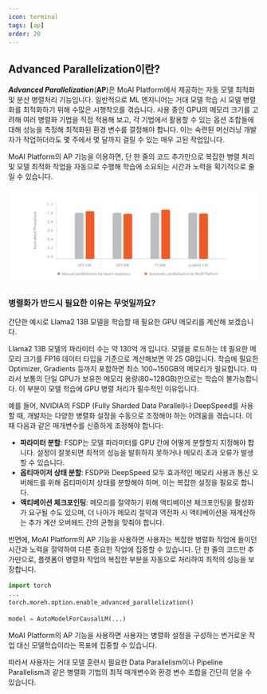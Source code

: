 ```yaml
---
icon: terminal
tags: [ap]
order: 20
---
```


## Advanced Parallelization이란?

***Advanced Parallelization***(**AP**)은 MoAI Platform에서 제공하는 자동 모델 최적화 및 분산 병렬처리 기능입니다. 일반적으로 ML 엔지니어는 거대 모델 학습 시 모델 병렬화를 최적화하기 위해 수많은 시행착오를 겪습니다. 사용 중인 GPU의 메모리 크기를 고려해 여러 병렬화 기법을 직접 적용해 보고, 각 기법에서 활용할 수 있는 옵션 조합들에 대해 성능을 측정해 최적화된 환경 변수를 결정해야 합니다. 이는 숙련된 머신러닝 개발자가 작업하더라도 몇 주에서 몇 달까지 걸릴 수 있는 매우 고된 작업입니다.

MoAI Platform의 AP 기능을 이용하면, 단 한 줄의 코드 추가만으로 복잡한 병렬 처리 및 모델 최적화 작업을 자동으로 수행해 학습에 소요되는 시간과 노력을 획기적으로 줄일 수 있습니다.


![Model training throughput: experienced developer optimizations over one month vs. using the AP feature on the MoAI Platform](/overview/img_ov/ap_1.png)

### 병렬화가 반드시 필요한 이유는 무엇일까요?

간단한 예시로 Llama2 13B 모델을 학습할 때 필요한 GPU 메모리를 계산해 보겠습니다.

Llama2 13B 모델의 파라미터 수는 약 130억 개 입니다. 모델을 로드하는 데 필요한 메모리 크기를 FP16 데이터 타입을 기준으로 계산해보면 약 25 GB입니다. 학습에 필요한 Optimizer, Gradients 등까지 포함하면 최소 100~150GB의 메모리가 필요합니다. 따라서 보통의 단일 GPU가 보유한 메모리 용량(80~128GB)만으로는 학습이 불가능합니다. 이 부분이 모델 학습에 GPU 병렬 처리가 필수적인 이유입니다. 

예를 들어, NVIDIA의 FSDP (Fully Sharded Data Parallel)나 DeepSpeed를 사용할 때, 개발자는 다양한 병렬화 설정을 수동으로 조정해야 하는 어려움을 겪습니다. 이 때 다음과 같은 매개변수를 신중하게 조정해야 합니다:

- **파라미터 분할**: FSDP는 모델 파라미터를 GPU 간에 어떻게 분할할지 지정해야 합니다. 설정이 잘못되면 최적의 성능을 발휘하지 못하거나 메모리 초과 오류가 발생할 수 있습니다.
- **옵티마이저 상태 분할**: FSDP와 DeepSpeed 모두 효과적인 메모리 사용과 통신 오버헤드를 위해 옵티마이저 상태를 분할해야 하며, 이는 복잡한 설정을 필요로 합니다.
- **액티베이션 체크포인팅**: 메모리를 절약하기 위해 액티베이션 체크포인팅을 활성화가 요구될 수도 있으며, 더 나아가 메모리 절약과 역전파 시 액티베이션을 재계산하는 추가 계산 오버헤드 간의 균형을 맞춰야 합니다.

반면에, MoAI Platform의 AP 기능을 사용하면 사용자는 복잡한 병렬화 작업에 들이던 시간과 노력을 절약하여 다른 중요한 작업에 집중할 수 있습니다. 단 한 줄의 코드만 추가만으로, 플랫폼이 병렬화 작업의 복잡한 부분을 자동으로 처리하여 최적의 성능을 보장합니다.

```python
import torch
...
torch.moreh.option.enable_advanced_parallelization()

model = AutoModelForCausalLM(...) 
```

MoAI Platform의 AP 기능을 사용하면 사용자는 병렬화 설정을 구성하는 번거로운 작업 대신 모델학습이라는 목표에 집중할 수 있습니다.

따라서 사용자는 거대 모델 훈련시 필요한 Data Parallelism이나 Pipeline Parallelism과 같은 병렬화 기법의 최적 매개변수와 환경 변수 조합을 간단히 얻을 수 있습니다.